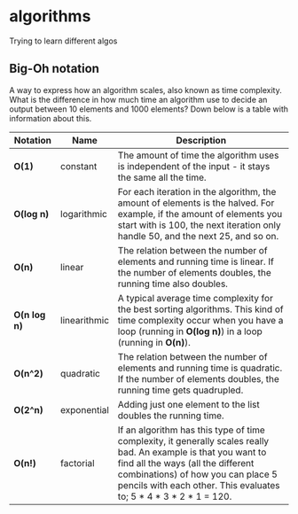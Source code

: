 # algorithms
Trying to learn different algos

## Big-Oh notation
A way to express how an algorithm scales, also known as time complexity. What is the difference in how much time an algorithm use to decide an output between 10 elements and 1000 elements? Down below is a table with information about this. 

Notation | Name | Description
--- | --- | ---
**O(1)** | constant | The amount of time the algorithm uses is independent of the input - it stays the same all the time.
| **O(log n)** | logarithmic | For each iteration in the algorithm, the amount of elements is the halved. For example, if the amount of elements you start with is 100, the next iteration only handle 50, and the next 25, and so on. 
| **O(n)** | linear | The relation between the number of elements and running time is linear. If the number of elements doubles, the running time also doubles.
| **O(n log n)** | linearithmic | A typical average time complexity for the best sorting algorithms. This kind of time complexity occur when you have a loop (running in **O(log n)**) in a loop (running in **O(n)**). 
| **O(n^2)** | quadratic | The relation between the number of elements and running time is quadratic. If the number of elements doubles, the running time gets quadrupled. 
| **O(2^n)** | exponential | Adding just one element to the list doubles the running time. 
| **O(n!)** | factorial | If an algorithm has this type of time complexity, it generally scales really bad. An example is that you want to find all the ways (all the different combinations) of how you can place 5 pencils with each other. This evaluates to; 5 * 4 * 3 * 2 * 1 = 120.
